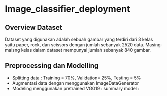 # Image_classifier_deployment
## Overview Dataset
Dataset yang digunakan adalah sebuah gambar yang terdiri dari 3 kelas yaitu paper, rock, dan scissors dengan jumlah sebanyak 2520 data. Masing-maisng kelas dalam dataset mempunyai jumlah sebanyak 840 gambar.
## Preprocessing dan Modelling
- Splitting data : Training = 70%, Validation= 25%, Testing = 5%
- Augmentasi data dengan menggunakan ImageDataGenerator 
- Modeling menggunakan pretrained VGG19 :
  summary model :
  
